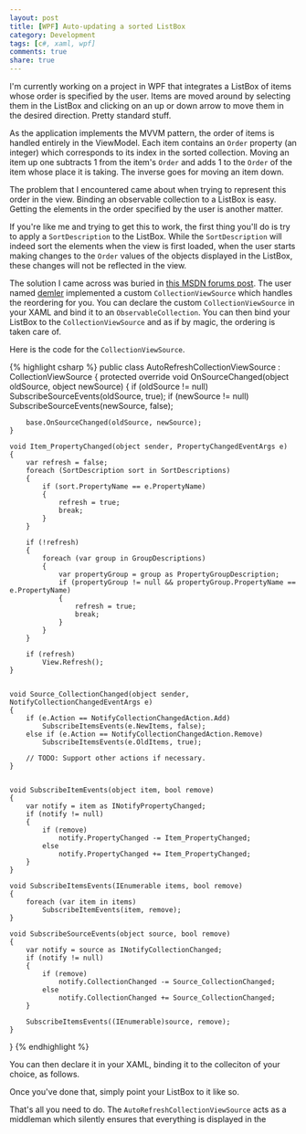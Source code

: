 ```yaml
---
layout: post
title: [WPF] Auto-updating a sorted ListBox
category: Development
tags: [c#, xaml, wpf]
comments: true
share: true
---
```


I'm currently working on a project in WPF that integrates a ListBox of items whose order is specified by the user. Items are moved around by selecting them in the ListBox and clicking on an up or down arrow to move them in the desired direction. Pretty standard stuff.

As the application implements the MVVM pattern, the order of items is handled entirely in the ViewModel. Each item contains an `Order` property (an integer) which corresponds to its index in the sorted collection. Moving an item up one subtracts 1 from the item's `Order` and adds 1 to the `Order` of the item whose place it is taking. The inverse goes for moving an item down.

The problem that I encountered came about when trying to represent this order in the view. Binding an observable collection to a ListBox is easy. Getting the elements in the order specified by the user is another matter.

If you're like me and trying to get this to work, the first thing you'll do is try to apply a `SortDescription` to the ListBox. While the `SortDescription` will indeed sort the elements when the view is first loaded, when the user starts making changes to the `Order` values of the objects displayed in the ListBox, these changes will not be reflected in the view.

The solution I came across was buried in [this MSDN forums post](http://social.msdn.microsoft.com/Forums/vstudio/en-US/d7eda358-ca16-4164-8773-fd92527c7795/collectionviewsource-sort-not-reflecting-automatically-after-observablecollection-item-property?forum=wpf). The user named [demler](http://social.msdn.microsoft.com/profile/demler/?ws=usercard-mini) implemented a custom `CollectionViewSource` which handles the reordering for you. You can declare the custom `CollectionViewSource` in your XAML and bind it to an `ObservableCollection`. You can then bind your ListBox to the `CollectionViewSource` and as if by magic, the ordering is taken care of.

Here is the code for the `CollectionViewSource`. 

{% highlight csharp %}
public class AutoRefreshCollectionViewSource : CollectionViewSource
{
    protected override void OnSourceChanged(object oldSource, object newSource)
    {
        if (oldSource != null)
            SubscribeSourceEvents(oldSource, true);
        if (newSource != null)
            SubscribeSourceEvents(newSource, false);

        base.OnSourceChanged(oldSource, newSource);
    }

    void Item_PropertyChanged(object sender, PropertyChangedEventArgs e)
    {
        var refresh = false;
        foreach (SortDescription sort in SortDescriptions)
        {
            if (sort.PropertyName == e.PropertyName)
            {
                refresh = true;
                break;
            }
        }

        if (!refresh)
        {
            foreach (var group in GroupDescriptions)
            {
                var propertyGroup = group as PropertyGroupDescription;
                if (propertyGroup != null && propertyGroup.PropertyName == e.PropertyName)
                {
                    refresh = true;
                    break;
                }
            }
        }

        if (refresh)
            View.Refresh();
    }


    void Source_CollectionChanged(object sender, NotifyCollectionChangedEventArgs e)
    {
        if (e.Action == NotifyCollectionChangedAction.Add)
            SubscribeItemsEvents(e.NewItems, false);
        else if (e.Action == NotifyCollectionChangedAction.Remove)
            SubscribeItemsEvents(e.OldItems, true);
        
        // TODO: Support other actions if necessary.
    }


    void SubscribeItemEvents(object item, bool remove)
    {
        var notify = item as INotifyPropertyChanged;
        if (notify != null)
        {
            if (remove)
                notify.PropertyChanged -= Item_PropertyChanged;
            else
                notify.PropertyChanged += Item_PropertyChanged;
        }
    }

    void SubscribeItemsEvents(IEnumerable items, bool remove)
    {
        foreach (var item in items)
            SubscribeItemEvents(item, remove);
    }

    void SubscribeSourceEvents(object source, bool remove)
    {
        var notify = source as INotifyCollectionChanged;
        if (notify != null)
        {
            if (remove)
                notify.CollectionChanged -= Source_CollectionChanged;
            else
                notify.CollectionChanged += Source_CollectionChanged;
        }

        SubscribeItemsEvents((IEnumerable)source, remove);
    }
}
{% endhighlight %}

You can then declare it in your XAML, binding it to the colleciton of your choice, as follows.


Once you've done that, simply point your ListBox to it like so.

That's all you need to do. The `AutoRefreshCollectionViewSource` acts as a middleman which silently ensures that everything is displayed in the 